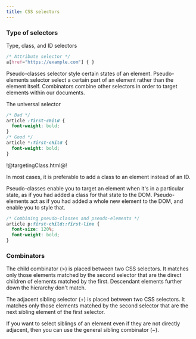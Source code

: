 ```yaml
---
title: CSS selectors
---
```


### Type of selectors

Type, class, and ID selectors
```css
/* Attribute selector */
a[href="https://example.com"] { }
```
Pseudo-classes selector style certain states of an element.
Pseudo-elements selector select a certain part of an element rather than the element itself.
Combinators combine other selectors in order to target elements within our documents. 

The universal selector

```css
/* Bad */
article :first-child {
  font-weight: bold;
}
/* Good */
article *:first-child {
  font-weight: bold;
}
```

!@targetingClass.html@!

In most cases, it is preferable to add a class to an element instead of an ID.

Pseudo-classes enable you to target an element when it's in a particular state, as if you had added a class for that state to the DOM. Pseudo-elements act as if you had added a whole new element to the DOM, and enable you to style that.

```css
/* Combining pseudo-classes and pseudo-elements */
article p:first-child::first-line {
  font-size: 120%;
  font-weight: bold;
}
```

### Combinators 

The child combinator (>) is placed between two CSS selectors. It matches only those elements matched by the second selector that are the direct children of elements matched by the first. Descendant elements further down the hierarchy don't match.

The adjacent sibling selector (+) is placed between two CSS selectors. It matches only those elements matched by the second selector that are the next sibling element of the first selector. 

If you want to select siblings of an element even if they are not directly adjacent, then you can use the general sibling combinator (~).